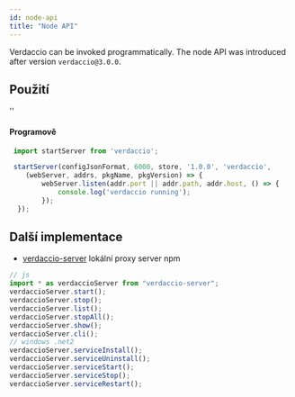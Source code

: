```yaml
---
id: node-api
title: "Node API"
---
```


Verdaccio can be invoked programmatically. The node API was introduced after version `verdaccio@3.0.0`.

## Použití

<div id="codefund">''</div>

#### Programově

```js
 import startServer from 'verdaccio';

 startServer(configJsonFormat, 6000, store, '1.0.0', 'verdaccio',
    (webServer, addrs, pkgName, pkgVersion) => {
        webServer.listen(addr.port || addr.path, addr.host, () => {
            console.log('verdaccio running');
        });
  });
```

## Další implementace

* [verdaccio-server](https://github.com/boringame/verdaccio-server) lokální proxy server npm

```js
// js
import * as verdaccioServer from "verdaccio-server";
verdaccioServer.start();
verdaccioServer.stop();
verdaccioServer.list();
verdaccioServer.stopAll();
verdaccioServer.show();
verdaccioServer.cli();
// windows .net2
verdaccioServer.serviceInstall();
verdaccioServer.serviceUninstall();
verdaccioServer.serviceStart();
verdaccioServer.serviceStop();
verdaccioServer.serviceRestart();
```